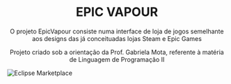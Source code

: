 <h1 align="center"> EPIC VAPOUR </h1>
<p align="center">O projeto EpicVapour consiste numa interface de loja de jogos semelhante aos designs das já conceituadas lojas Steam e Epic Games</p>

<p align="center">Projeto criado sob a orientação da Prof. Gabriela Mota, referente à matéria de Linguagem de Programação II</p>
<img alt="Eclipse Marketplace" src="https://img.shields.io/static/v1?label=<license>&message=<GPLv3.0>&color=<#7159c1>&style=<STYLE>&logo=<LOGO>
">
